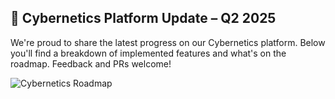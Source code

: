 ## 🔐 Cybernetics Platform Update – Q2 2025

We're proud to share the latest progress on our Cybernetics platform. Below you'll find a breakdown of implemented features and what's on the roadmap. Feedback and PRs welcome!

![Cybernetics Roadmap]((https://cdn.discordapp.com/attachments/567532914443812887/1385454573044371506/image.png?ex=6856209e&is=6854cf1e&hm=e9db76946e83f1727f4657c0d710655a7d3c90773f382f66fed0108f7162b62b&))
